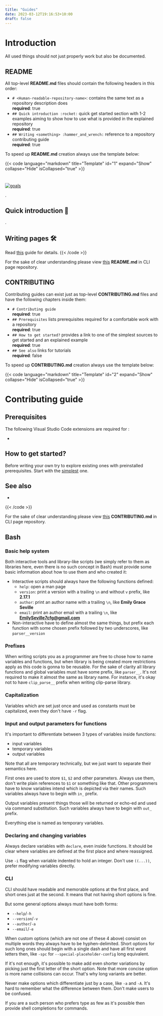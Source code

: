 ```yaml
---
title: "Guides"
date: 2023-03-12T19:16:53+10:00
draft: false
---
```


# Introduction

All used things should not just properly work but also be documented.

## README

All top-level **README.md** files should contain the following headers in this
order:

- `# <Human-readable-repository-name>`: contains the same text as a repository
  description does  
  **required**: true
- `## Quick introduction :rocket:` quick get started section with 1-2 examples
  aiming to show how to use what is provided in the explained repository  
  **required**: true
- `## Writing <something> :hammer_and_wrench:` reference to a repository
  contributing guide  
  **required**: true

To speed up **README.md** creation always use the template below:

{{< code language="markdown" title="Template" id="1" expand="Show"
  collapse="Hide" isCollapsed="true" >}}
# <Human-readable-repository-name>

[![goals](https://img.shields.io/badge/Current-goals-a32236?labelColor=ed425c&style=flat-square)][goals]

<Repository-description>.

[goals]: https://command-line-interface-pages.github.io/site.github.io/goals/#

## Quick introduction :rocket:

<Text>.

## Writing pages :hammer_and_wrench:

Read [this](./CONTRIBUTING.md) guide for details.
{{< /code >}}

For the sake of clear understanding please view [this][readme] **README.md** in
CLI page repository.

[readme]: https://github.com/command-line-interface-pages/site.github.io/blob/main/README.md?plain=1

## CONTRIBUTING

Contributing guides can exist just as top-level **CONTRIBUTING.md** files and
have the following chapters inside them:

- `# Contributing guide`  
  **required**: true
- `## Prerequisites` lists prerequisites required for a comfortable work with a
  repository  
  **required**: true
- `## How to get started?` provides a link to one of the simplest sources to get
  started and an explained example  
  **required**: true
- `## See also` links for tutorials  
  **required**: false

To speed up **CONTRIBUTING.md** creation always use the template below:

{{< code language="markdown" title="Template" id="2" expand="Show"
  collapse="Hide" isCollapsed="true" >}}

# Contributing guide

## Prerequisites

The following Visual Studio Code extensions are required for <something>:

- <Extension>

## How to get started?

Before writing your own <something> try to explore existing ones with preinstalled
prerequisites. Start with the [simplest][simplest] one.

## See also

- <Tutorial>

[simplest]: https://url-to-simplest-example
{{< /code >}}

For the sake of clear understanding please view [this][contributing]
**CONTRIBUTING.md** in CLI page repository.

[contributing]: https://github.com/command-line-interface-pages/cli-pages/blob/main/CONTRIBUTING.md?plain=1

## Bash

### Basic help system

Both interactive tools and library-like scripts (we simply refer to them as
libraries here, even there is no such concept in Bash) must provide some basic
information about how to use them and who created it:

- Interactive scripts should always have the following functions defined:
  - `help`: open a man page
  - `version`: print a version with a trailing `\n` and without `v` prefix, like
    **2.17.1**
  - `author`: print an author name with a trailing `\n`, like
    **Emily Grace Seville**
  - `email`: print an author email with a trailing `\n`, like
    **EmilySeville7cfg@gmail.com**
- Non-interactive have to define almost the same things, but prefix each
  function with some chosen prefix followed by two underscores, like
  `parser__version`

### Prefixes

When writing scripts you as a programmer are free to chose how to name variables
and functions, but when library is being created more restrictions apply as
this code is gonna to be reusable. For the sake of clarity all library functions
and global variables must have some prefix, like `parser__`. It's not required
to make it almost the same as library name. For instance, it's okay not to have
`clip_parse__` prefix when writing clip-parse library.

### Capitalization

Variables which are set just once and used as constants must be capitalized,
even they don't have `-r` flag.

### Input and output parameters for functions

It's important to differentiate between 3 types of variables inside functions:

- input variables
- temporary variables
- output variables

Note that all are temporary technically, but we just want to separate their
semantics here.

First ones are used to store `$1`, `$2` and other parameters.
Always use them, don't write plain references to `$1` or something like that.
Other programmers have to know variables intend which is depicted via their
names. Such variables always have to begin with `in_` prefix.

Output variables present things those will be returned or echo-ed and used via
command substitution. Such variables always have to begin with `out_` prefix.

Everything else is named as temporary variables.

### Declaring and changing variables

Always declare variables with `declare`, even inside functions. It should be
clear where variables are defined at the first place and where reassigned.

Use `-i` flag when variable indented to hold an integer. Don't use `((...))`,
prefer modifying variables directly.

### CLI

CLI should have readable and memorable options at the first place, and short
ones just at the second. It means that not having short options is fine.

But some general options always must have both forms:

- `--help`/`-h`
- `--version`/`-v`
- `--author`/`-a`
- `--email`/`-e`

When custom options (which are not one of these 4 above) consist on multiple
words they always have to be hyphen-delimited. Short options for such long ones
should begin with a single dash and have all first word letters then, like
`-spc` for `--special-placeholder-config` long equivalent.

If it's not enough, it's possible to make add even shorter variations by
picking just the first letter of the short option. Note that more concise
option is more name collisions can occur. That's why long variants are better.

Never make options which differentiate just by a case, like `-a` and `-A`. It's
hard to remember what the difference between them. Don't make users to be
confused.

If you are a such person who prefers type as few as it's possible then provide
shell completions for commands.
